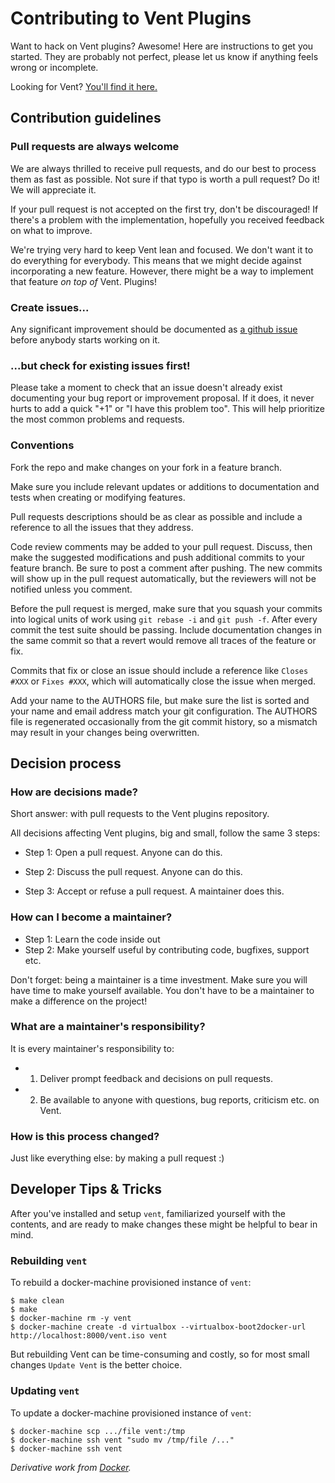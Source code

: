 # Contributing to Vent Plugins

Want to hack on Vent plugins? Awesome! Here are instructions to get you started.
They are probably not perfect, please let us know if anything feels
wrong or incomplete.

Looking for Vent? [You'll find it here.](https://github.com/CyberReboot/vent)

## Contribution guidelines

### Pull requests are always welcome

We are always thrilled to receive pull requests, and do our best to
process them as fast as possible. Not sure if that typo is worth a pull
request? Do it! We will appreciate it.

If your pull request is not accepted on the first try, don't be
discouraged! If there's a problem with the implementation, hopefully you
received feedback on what to improve.

We're trying very hard to keep Vent lean and focused. We don't want it
to do everything for everybody. This means that we might decide against
incorporating a new feature. However, there might be a way to implement
that feature *on top of* Vent. Plugins!

### Create issues...

Any significant improvement should be documented as [a github
issue](https://github.com/CyberReboot/vent-plugins/issues) before anybody
starts working on it.

### ...but check for existing issues first!

Please take a moment to check that an issue doesn't already exist
documenting your bug report or improvement proposal. If it does, it
never hurts to add a quick "+1" or "I have this problem too". This will
help prioritize the most common problems and requests.

### Conventions

Fork the repo and make changes on your fork in a feature branch.

Make sure you include relevant updates or additions to documentation and
tests when creating or modifying features.

Pull requests descriptions should be as clear as possible and include a
reference to all the issues that they address.

Code review comments may be added to your pull request. Discuss, then make the
suggested modifications and push additional commits to your feature branch. Be
sure to post a comment after pushing. The new commits will show up in the pull
request automatically, but the reviewers will not be notified unless you
comment.

Before the pull request is merged, make sure that you squash your commits into
logical units of work using `git rebase -i` and `git push -f`. After every
commit the test suite should be passing. Include documentation changes in the
same commit so that a revert would remove all traces of the feature or fix.

Commits that fix or close an issue should include a reference like `Closes #XXX`
or `Fixes #XXX`, which will automatically close the issue when merged.

Add your name to the AUTHORS file, but make sure the list is sorted and your
name and email address match your git configuration. The AUTHORS file is
regenerated occasionally from the git commit history, so a mismatch may result
in your changes being overwritten.

## Decision process

### How are decisions made?

Short answer: with pull requests to the Vent plugins repository.

All decisions affecting Vent plugins, big and small, follow the same 3 steps:

* Step 1: Open a pull request. Anyone can do this.

* Step 2: Discuss the pull request. Anyone can do this.

* Step 3: Accept or refuse a pull request. A maintainer does this.


### How can I become a maintainer?

* Step 1: Learn the code inside out
* Step 2: Make yourself useful by contributing code, bugfixes, support etc.

Don't forget: being a maintainer is a time investment. Make sure you will have time to make yourself available.
You don't have to be a maintainer to make a difference on the project!

### What are a maintainer's responsibility?

It is every maintainer's responsibility to:

* 1) Deliver prompt feedback and decisions on pull requests.
* 2) Be available to anyone with questions, bug reports, criticism etc. on Vent.

### How is this process changed?

Just like everything else: by making a pull request :)

## Developer Tips & Tricks

After you've installed and setup `vent`, familiarized yourself with the contents, and are ready to make changes these might be helpful to bear in mind.

### Rebuilding `vent`
To rebuild a docker-machine provisioned instance of `vent`:
```
$ make clean
$ make
$ docker-machine rm -y vent
$ docker-machine create -d virtualbox --virtualbox-boot2docker-url http://localhost:8000/vent.iso vent
```

But rebuilding Vent can be time-consuming and costly, so for most small changes `Update Vent` is the better choice.

### Updating `vent`

To update a docker-machine provisioned instance of `vent`:

```
$ docker-machine scp .../file vent:/tmp
$ docker-machine ssh vent "sudo mv /tmp/file /..."
$ docker-machine ssh vent
```

*Derivative work from [Docker](https://github.com/docker/docker/blob/master/CONTRIBUTING.md).*
